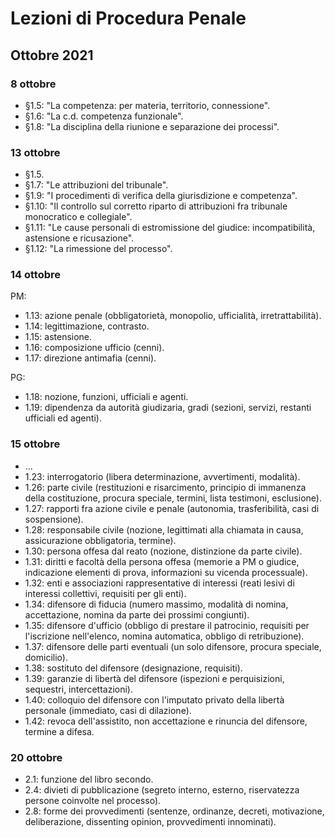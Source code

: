 # Lezioni di Procedura Penale

## Ottobre 2021

### 8 ottobre

* §1.5: "La competenza: per materia, territorio, connessione".
* §1.6: "La c.d. competenza funzionale".
* §1.8: "La disciplina della riunione e separazione dei processi".

### 13 ottobre

* §1.5.
* §1.7: "Le attribuzioni del tribunale".
* §1.9: "I procedimenti di verifica della giurisdizione e competenza".
* §1.10: "Il controllo sul corretto riparto di attribuzioni fra tribunale monocratico e collegiale".
* §1.11: "Le cause personali di estromissione del giudice: incompatibilità, astensione e ricusazione".
* §1.12: "La rimessione del processo".

### 14 ottobre

PM:

* 1.13: azione penale (obbligatorietà, monopolio, ufficialità, irretrattabilità).
* 1.14: legittimazione, contrasto.
* 1.15: astensione.
* 1.16: composizione ufficio (cenni).
* 1.17: direzione antimafia (cenni).

PG:

* 1.18: nozione, funzioni, ufficiali e agenti.
* 1.19: dipendenza da autorità giudizaria, gradi (sezioni, servizi, restanti ufficiali ed agenti).

### 15 ottobre

* ...
* 1.23: interrogatorio (libera determinazione, avvertimenti, modalità).
* 1.26: parte civile (restituzioni e risarcimento, principio di immanenza della costituzione, procura speciale, termini, lista testimoni, esclusione).
* 1.27: rapporti fra azione civile e penale (autonomia, trasferibilità, casi di sospensione).
* 1.28: responsabile civile (nozione, legittimati alla chiamata in causa, assicurazione obbligatoria, termine).
* 1.30: persona offesa dal reato (nozione, distinzione da parte civile).
* 1.31: diritti e facoltà della persona offesa (memorie a PM o giudice, indicazione elementi di prova, informazioni su vicenda processuale).
* 1.32: enti e associazioni rappresentative di interessi (reati lesivi di interessi collettivi, requisiti per gli enti).
* 1.34: difensore di fiducia (numero massimo, modalità di nomina, accettazione, nomina da parte dei prossimi congiunti).
* 1.35: difensore d'ufficio (obbligo di prestare il patrocinio, requisiti per l'iscrizione nell'elenco, nomina automatica, obbligo di retribuzione).
* 1.37: difensore delle parti eventuali (un solo difensore, procura speciale, domicilio).
* 1.38: sostituto del difensore (designazione, requisiti).
* 1.39: garanzie di libertà del difensore (ispezioni e perquisizioni, sequestri, intercettazioni).
* 1.40: colloquio del difensore con l'imputato privato della libertà personale (immediato, casi di dilazione).
* 1.42: revoca dell'assistito, non accettazione e rinuncia del difensore, termine a difesa.

### 20 ottobre

* 2.1: funzione del libro secondo.
* 2.4: divieti di pubblicazione (segreto interno, esterno, riservatezza persone coinvolte nel processo).
* 2.8: forme dei provvedimenti (sentenze, ordinanze, decreti, motivazione, deliberazione, dissenting opinion, provvedimenti innominati).
